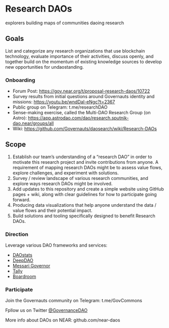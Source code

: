 # Research DAOs

explorers building maps of communities daoing research

## Goals

List and categorize any research organizations that use blockchain technology, evaluate importance of their activities, discuss openly, and together build on the momentum of existing knowledge sources to develop new opportunities for undaostanding.

### Onboarding

- Forum Post: https://gov.near.org/t/proposal-research-daos/10722
- Survey results from initial questions around Governauts identity and missions: https://youtu.be/wndDaI-eNgc?t=2367
- Public group on Telegram: t.me/researchDAO
- Sense-making exercise, called the Multi-DAO Research Group (on Astro): https://app.astrodao.com/dao/research.sputnik-dao.near/groups/all
- Wiki: https://github.com/Governauts/daosearch/wiki/Research-DAOs

## Scope

1. Establish our team’s understanding of a “research DAO” in order to motivate this research project and invite contributions from anyone. A requirement of mapping research DAOs might be to assess value flows, explore challenges, and experiment with solutions.
2. Survey / review landscape of various research communities, and explore ways research DAOs might be involved.
3. Add updates to this repository and create a simple website using GitHub pages + wiki, along with clear guidelines for how to participate going forward.
4. Producing data visualizations that help anyone understand the data / value flows and their potential impact.
5. Build solutions and tooling specifically designed to benefit Research DAOs.

### Direction

Leverage various DAO frameworks and services:

- [DAOstats](https://daostats.io)
- [DeepDAO](https://deepdao.io)
- [Messari Governor](https://messari.io/governor)
- [Tally](http://withtally.com)
- [Boardroom](https://www.boardroom.info)

### Participate

Join the Governauts community on Telegram:
t.me/GovCommons

Fpllow us on Twitter [@GovernanceDAO](https://twitter.com/GovernanceDAO)

More info about DAOs on NEAR: github.com/near-daos
